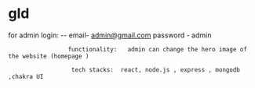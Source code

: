 # gld

for admin login: --  email-  admin@gmail.com
                     password - admin
                     
                     
                     functionality:   admin can change the hero image of the website (homepage )
                      
                      tech stacks:  react, node.js , express , mongodb  ,chakra UI
